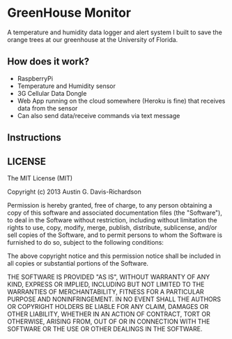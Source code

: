 # GreenHouse Monitor

A temperature and humidity data logger and alert system I built to save
the orange trees at our greenhouse at the University of Florida.

## How does it work?

- RaspberryPi
- Temperature and Humidity sensor
- 3G Cellular Data Dongle
- Web App running on the cloud somewhere (Heroku is fine) that receives
  data from the sensor
- Can also send data/receive commands via text message

## Instructions

## LICENSE

The MIT License (MIT)

Copyright (c) 2013 Austin G. Davis-Richardson

Permission is hereby granted, free of charge, to any person obtaining a
copy of this software and associated documentation files (the
"Software"), to deal in the Software without restriction, including
without limitation the rights to use, copy, modify, merge, publish,
distribute, sublicense, and/or sell copies of the Software, and to
permit persons to whom the Software is furnished to do so, subject to
the following conditions:

The above copyright notice and this permission notice shall be included
in all copies or substantial portions of the Software.

THE SOFTWARE IS PROVIDED "AS IS", WITHOUT WARRANTY OF ANY KIND, EXPRESS
OR IMPLIED, INCLUDING BUT NOT LIMITED TO THE WARRANTIES OF
MERCHANTABILITY, FITNESS FOR A PARTICULAR PURPOSE AND NONINFRINGEMENT.
IN NO EVENT SHALL THE AUTHORS OR COPYRIGHT HOLDERS BE LIABLE FOR ANY
CLAIM, DAMAGES OR OTHER LIABILITY, WHETHER IN AN ACTION OF CONTRACT,
TORT OR OTHERWISE, ARISING FROM, OUT OF OR IN CONNECTION WITH THE
SOFTWARE OR THE USE OR OTHER DEALINGS IN THE SOFTWARE.
